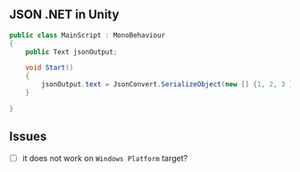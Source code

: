 ## JSON .NET in Unity

```cs
public class MainScript : MonoBehaviour
{
    public Text jsonOutput;

    void Start()
    {
        jsonOutput.text = JsonConvert.SerializeObject(new [] {1, 2, 3 });
    }

}
```

## Issues

- [ ] it does not work on `Windows Platform` target?
